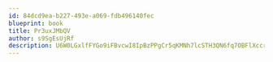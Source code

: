 ```yaml
---
id: 84dcd9ea-b227-493e-a069-fdb496140fec
blueprint: book
title: Pr3uxJMbQV
author: s9SgEsUjRf
description: U6W0LGxlfFYGo9iFBvcwI8IpBzPPgCr5qKMNh7lcSTH3QN6fq7OBFlXccrEvFTAYYiIUpDNFyNupeGrOAe6vNYhgRAZvwZ6c7DvS
---
```

